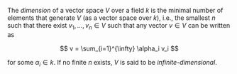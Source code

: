 The *dimension* of a vector space $V$ over a field $k$ is the minimal number of elements that generate $V$ (as a vector space over $k$),
i.e., the smallest $n$ such that there exist $v_1, \ldots, v_n \in V$ such that any vector $v \in V$ can be written as

$$
v = \sum_{i=1}^{\infty} \alpha_i v_i
$$

for some $\alpha_i \in k$. If no finite $n$ exists, $V$ is said to be *infinite-dimensional*.
